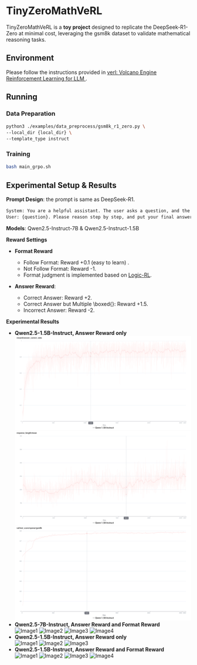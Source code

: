 # TinyZeroMathVeRL

TinyZeroMathVeRL is a **toy project** designed to replicate the DeepSeek-R1-Zero at minimal cost, leveraging the gsm8k dataset to validate mathematical reasoning tasks.

## Environment

Please follow the instructions provided in [verl: Volcano Engine Reinforcement Learning for LLM
](https://github.com/volcengine/verl).

## Running

### Data Preparation
```bash
python3 ./examples/data_preprocess/gsm8k_r1_zero.py \ 
--local_dir {local_dir} \
--template_type instruct 
```
### Training
```bash
bash main_grpo.sh
```

## Experimental Setup & Results

**Prompt Design**: the prompt is same as DeepSeek-R1.
```bash
System: You are a helpful assistant. The user asks a question, and the Assistant solves it. The assistant first thinks about the reasoning process in the mind and then provides the user with the answer. The reasoning process and answer are enclosed within <think> </think> and <answer> </answer> tags, respectively, i.e., <think> reasoning process here </think> <answer> answer here </answer>. 
User: {question}. Please reason step by step, and put your final answer within \boxed{}.
```

**Models**: Qwen2.5-Instruct-7B & Qwen2.5-Instruct-1.5B  

**Reward Settings**  
   - **Format Reward** 
     * Follow Format: Reward +0.1 (easy to learn) .
     * Not Follow Format: Reward -1.
     * Format judgment is implemented based on [Logic-RL](https://github.com/Unakar/Logic-RL). 
     
   - **Answer Reward**:  
     * Correct Answer: Reward +2.  
     * Correct Answer but Multiple \boxed{}: Reward +1.5.  
     * Incorrect Answer: Reward -2.  
    
**Experimental Results**  
   - **Qwen2.5-1.5B-Instruct, Answer Reward only**    
   ![Answer Reward](pics/qwen_instruct_1.5B_answer/answer_rewards.jpg) ![Response Length](pics/qwen_instruct_1.5B_answer/response_length.jpg) ![Valid Answer Accuracy](pics/qwen_instruct_1.5B_answer/valid_answer_accuracy.jpg)
   - **Qwen2.5-7B-Instruct, Answer Reward and Format Reward**  
   ![Image1](path/to/image1.png) ![Image2](path/to/image2.png) ![Image3](path/to/image3.png) ![Image4](path/to/image4.png)
   - **Qwen2.5-1.5B-Instruct, Answer Reward only**  
   ![Image1](path/to/image1.png) ![Image2](path/to/image2.png) ![Image3](path/to/image3.png) 
   - **Qwen2.5-1.5B-Instruct, Answer Reward and Format Reward**  
   ![Image1](path/to/image1.png) ![Image2](path/to/image2.png) ![Image3](path/to/image3.png) ![Image4](path/to/image4.png)

     